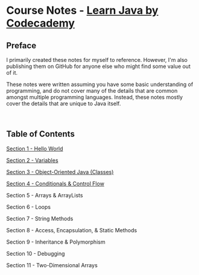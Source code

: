 # Course Notes - [Learn Java by Codecademy](https://www.codecademy.com/courses/learn-java/)

## Preface

I primarily created these notes for myself to reference. However, I'm also publishing them on GitHub for anyone else who might find some value out of it.

These notes were written assuming you have some basic understanding of programming, and do not cover many of the details that are common amongst multiple programming languages. Instead, these notes mostly cover the details that are unique to Java itself.

<br>

## Table of Contents

[Section 1 - Hello World](https://github.com/mrjohnming/codecademy_learn-java/blob/main/01_hello-world.md)

[Section 2 - Variables](https://github.com/mrjohnming/codecademy_learn-java/blob/main/02_variables.md)

[Section 3 - Object-Oriented Java (Classes)](https://github.com/mrjohnming/codecademy_learn-java/blob/main/03_classes.md)

[Section 4 - Conditionals & Control Flow](https://github.com/mrjohnming/codecademy_learn-java/blob/main/04_methods.md)

Section 5 - Arrays & ArrayLists

Section 6 - Loops

Section 7 - String Methods

Section 8 - Access, Encapsulation, & Static Methods

Section 9 - Inheritance & Polymorphism

Section 10 - Debugging

Section 11 - Two-Dimensional Arrays
